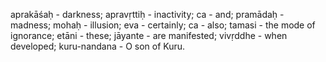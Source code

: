 aprakāśaḥ - darkness; apravṛttiḥ - inactivity; ca - and; pramādaḥ - madness; mohaḥ - illusion; eva - certainly; ca - also; tamasi - the mode of ignorance; etāni - these; jāyante - are manifested; vivṛddhe - when developed; kuru-nandana - O son of Kuru.